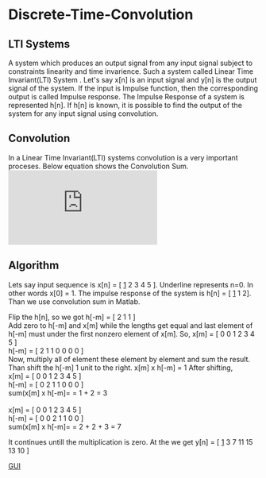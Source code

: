 # Discrete-Time-Convolution
## LTI Systems
A system which produces an output signal from any input signal subject to constraints linearity and time invarience. Such a system called Linear Time Invariant(LTI) System .
Let's say x[n] is an input signal and y[n] is the output signal of the system. If the input is Impulse function, then the corresponding output is called Impulse response. 
The Impulse Response of a system is represented h[n]. If h[n] is known, it is possible to find the output of the system for any input signal using convolution.

## Convolution
In a Linear Time Invariant(LTI) systems convolution is a very important proceses. Below equation shows the Convolution Sum.
![convolutionSum](https://latex.codecogs.com/gif.latex?y%5Bn%5D%20%3D%20x%5Bn%5D*h%5Bn%5D%20%3D%20%5Csum_%7Bm%3D-%5Cinfty%7D%5E%7B%5Cinfty%7Dx%5Bm%5Dh%5Bn-m%5D)

## Algorithm
Lets say input sequence is x[n] = [ <ins>1</ins>  2  3  4  5 ]. Underline represents n=0. In other words x[0] = 1. 
The impulse response of the system is h[n] = [ <ins>1</ins> 1  2]. Than we use convolution sum in Matlab.

Flip the h[n], so we got h[-m] = [ 2 1 1 ] </br>
Add zero to h[-m] and x[m] while the lengths get equal and last element of h[-m] must under the first nonzero element of x[m]. So,
x[m]  = [  0  0  1  2  3  4  5  ]  </br>
h[-m] = [  2  1  1  0  0  0  0  ] </br>
Now, multiply all of element these element by element and sum the result. Than shift the h[-m] 1 unit to the right.
x[m] x h[-m] = 1
After shifting, </br>
x[m]  = [  0  0  1  2  3  4  5  ]  </br>
h[-m] = [  0  2  1  1  0  0  0  ] </br>
sum(x[m] x h[-m]= = 1 + 2 = 3 </br>
</br>
x[m]  = [  0  0  1  2  3  4  5  ]  </br>
h[-m] = [  0  0  2  1  1  0  0  ] </br>
sum(x[m] x h[-m]= = 2 + 2 + 3 = 7 </br>

It continues untill the multiplication is zero. At the we get y[n] = [ <ins>1</ins> 3 7 11 15 13 10 ]

[GUI](https://prnt.sc/12bngjh)
